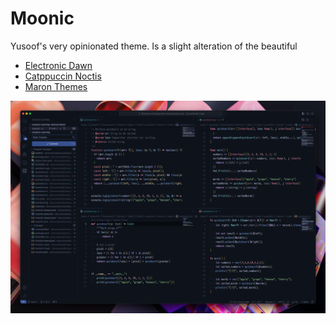 # Moonic

Yusoof's very opinionated theme. Is a slight alteration of the beautiful
- [Electronic Dawn](https://marketplace.visualstudio.com/items?itemName=NoahRaskin.electronic-dawn-theme)
- [Catppuccin Noctis](https://marketplace.visualstudio.com/items?itemName=AlexDauenhauer.catppuccin-noctis)
- [Maron Themes](https://marketplace.visualstudio.com/items?itemName=KainNhantumbo.maron-themes)

![Preview](/images/preview.png)
